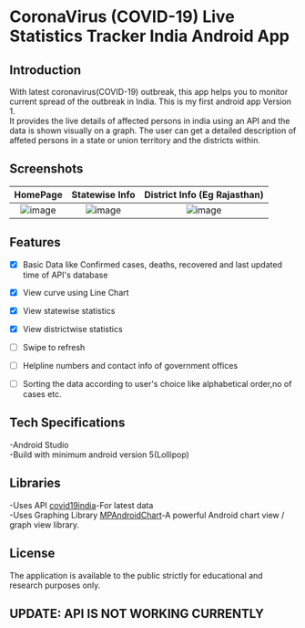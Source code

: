 # CoronaVirus (COVID-19) Live Statistics Tracker India Android App

##  Introduction
With latest coronavirus(COVID-19) outbreak, this app helps you to monitor current spread of the outbreak in India.
This is my first android app Version 1.  
It provides the live details of affected persons in india using an API and the data is shown visually on a graph.
The user can get a detailed description of affeted persons in a state or union territory and the districts within.

##  Screenshots
HomePage  |  Statewise Info |  District Info (Eg Rajasthan) |
:-------------------------:|:-------------------------:|:-------------------------:
![image](/screenshots/Homepage.png)  |  ![image](/screenshots/StatesInfoPage.png) |  ![image](/screenshots/DistrictInfoPage.png)


## Features 
- [x] Basic Data like Confirmed cases, deaths, recovered and last updated time of API's database
- [x] View curve using Line Chart
- [x] View statewise statistics
- [x] View districtwise statistics
- [ ] Swipe to refresh
- [ ] Helpline numbers and contact info of government offices
- [ ] Sorting the data according to user's choice like alphabetical order,no of cases etc.


##  Tech Specifications  
-Android Studio  
-Build with minimum android version 5(Lollipop)  

##  Libraries
-Uses API [covid19india](https://github.com/covid19india/api)-For latest data   
-Uses Graphing Library [MPAndroidChart](https://github.com/PhilJay/MPAndroidChart)-A powerful Android chart view / graph view library.


## License
The application is available to the public strictly for educational and research purposes only.

## UPDATE: API IS NOT WORKING CURRENTLY
